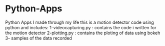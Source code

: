 # Python-Apps
Python Apps I made through my life
this is a motion detector code using python and includes:
1-videocapturing.py : contains the code i written for the motion detector
2-plotting.py : contains the ploting of data using bokeh
3- samples of the data recorded 
